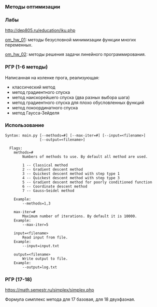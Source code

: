 ### Методы оптимизации ###

### Лабы ###
http://dep805.ru/education/iku.php

[om_hw_01](om_hw_01): методы безусловной минимизации функции многих переменных.

[om_hw_02](om_hw_02): методы решения задачи линейного программирования.


### РГР (1-6 методы) ###


Написанная на коленке прога, реализующая:
* классический метод
* метод градиентного спуска
* метод наискорейшего спуска (два разных выбора шага)
* метод градиентного спуска для плохо обусловленных функций
* метод покоординатного спуска
* метод Гаусса-Зейделя


### Использование ###

```
Syntax: main.py [--methods=#] [--max-iter=#] [--input=<filename>]
                [--output=<filename>]

  Flags:
    methods=#
        Numbers of methods to use. By default all method are used.

        1 -- Classical method
        2 -- Gradient descent method
        3 -- Quickest descent method with step type 1
        4 -- Quickest descent method with step type 3
        5 -- Gradient descent method for poorly conditioned function
        6 -- Coordinate descent method
        7 -- Gauss–Seidel method

    Example:
        --methods=1,3

    max-iter=#
        Maximum number of iterations. By default it is 10000.
    Example:
        --max-iter=5

    input=<filename>
        Read input from file.
    Example:
        --input=input.txt

    output=<filename>
        Write output to file.
    Example:
        --output=log.txt
```

### РГР (17-18) ###

https://math.semestr.ru/simplex/simplex.php

Формула симплекс метода для 17 базовая, для 18 двухфазная.
